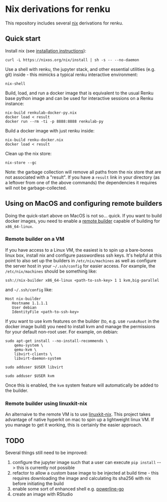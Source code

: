 # Nix derivations for renku

This repository includes several [nix](https://nixos.org/) derivations
for renku.

## Quick start

Install nix (see [installation instructions](https://nixos.org/manual/nix/stable/#chap-installation)):

```shell
curl -L https://nixos.org/nix/install | sh -s -- --no-daemon
```

Use a shell with renku, the jupyter stack, and other essential utilities (e.g.
git) inside - this mimicks a typical renku interactive environment:

```shell
nix-shell
```

Build, load, and run a docker image that is equivalent to the usual Renku base
python image and can be used for interactive sessions on a Renku instance:

```shell
nix-build renkulab-docker-py.nix
docker load < result
docker run --rm -ti -p 8888:8888 renkulab-py
```

Build a docker image with just renku inside:

```shell
nix-build renku-docker.nix
docker load < result
```

Clean up the nix store:

```shell
nix-store --gc
```

Note: the garbage collection will remove all paths from the nix store that are
not associated with a "result". If you have a `result` link in your directory
(as a leftover from one of the above commands) the dependencies it requires will
not be garbage-collected.

## Using on MacOS and configuring remote builders

Doing the quick-start above on MacOS is not so... quick. If you want to build
docker images, you need to enable a [remote
builder](https://nixos.org/manual/nix/unstable/advanced-topics/distributed-builds.html)
capable of building for `x86_64-linux`.

### Remote builder on a VM

If you have access to a Linux VM, the easiest is to spin up a bare-bones linux
box, install nix and configure passwordless ssh keys. It's helpful at this point
to also set up the builders in `/etc/nix/machines` as well as configure the
server host in your `~/.ssh/config` for easier access. For example, the
`/etc/nix/machines` should be something like:

```
ssh://nix-builder x86_64-linux <path-to-ssh-key> 1 1 kvm,big-parallel
```

and `~/.ssh/config` like:

```
Host nix-builder
   Hostname 1.1.1.1
   User debian
   IdentityFile <path-to-ssh-key>
```

If you want to use kvm features on the builder (to, e.g. use `runAsRoot` in the docker image build) you need
to install kvm and manage the permissions for your default non-root user. For example, on debian:

```
sudo apt-get install --no-install-recommends \
    qemu-system \
    qemu-kvm \
    libvirt-clients \
    libvirt-daemon-system

sudo adduser $USER libvirt

sudo adduser $USER kvm
```

Once this is enabled, the `kvm` system feature will automatically be added to the builder.

### Remote builder using linuxkit-nix

An alternaive to the remote VM is to use
[linuxkit-nix](https://github.com/nix-community/linuxkit-nix). This project
takes advantage of native hyperkit on mac to spin up a lightweight linux VM. If
you manage to get it working, this is certainly the easier approach.

## TODO

Several things still need to be improved:

1. configure the jupyter image such that a user can execute `pip install` --> this is currently not possible
2. refactor to allow a custom base image to be injected at build time - this requires downloading the image and calculating its sha256 with nix before initiating the build
3. enable some sort of enhanced shell e.g. [powerline-go](https://github.com/justjanne/powerline-go)
4. create an image with RStudio
